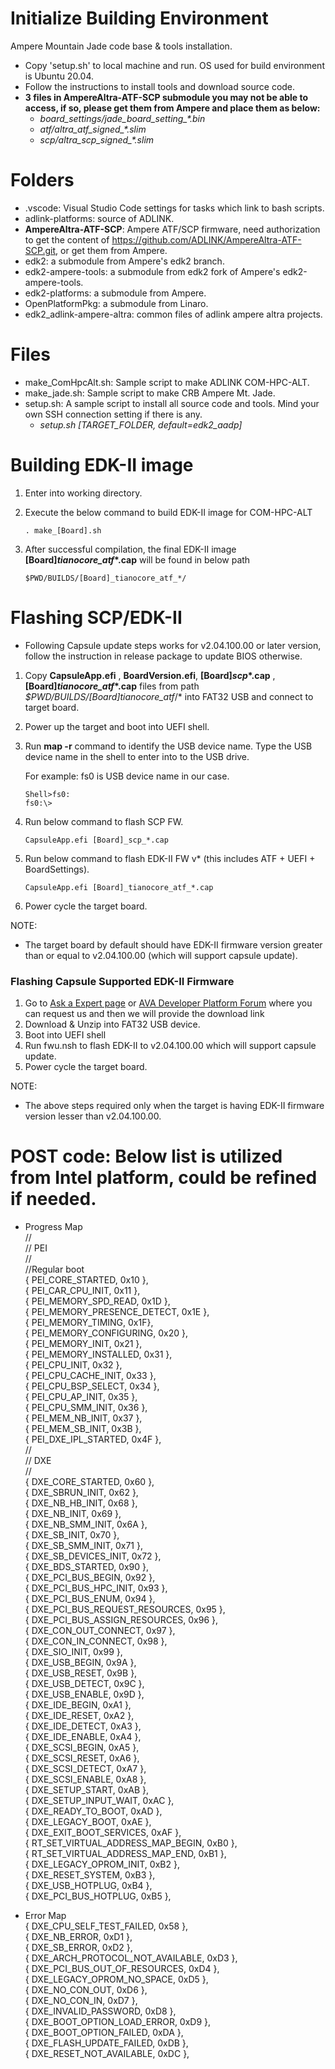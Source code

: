 # Initialize Building Environment

Ampere Mountain Jade code base & tools installation.
* Copy 'setup.sh' to local machine and run. OS used for build environment is Ubuntu 20.04. 
* Follow the instructions to install tools and download source code.
* **3 files in AmpereAltra-ATF-SCP submodule you may not be able to access, if so, please get them from Ampere and place them as below:**
    * *board_settings/jade_board_setting_\*.bin*
    * *atf/altra_atf_signed_\*.slim*
    * *scp/altra_scp_signed_\*.slim*

# Folders
* .vscode: Visual Studio Code settings for tasks which link to bash scripts.
* adlink-platforms: source of ADLINK.
* **AmpereAltra-ATF-SCP**: Ampere ATF/SCP firmware, need authorization to get the content of https://github.com/ADLINK/AmpereAltra-ATF-SCP.git, or get them from Ampere.
* edk2: a submodule from Ampere's edk2 branch.
* edk2-ampere-tools: a submodule from edk2 fork of Ampere's edk2-ampere-tools.
* edk2-platforms: a submodule from Ampere.
* OpenPlatformPkg: a submodule from Linaro.
* edk2_adlink-ampere-altra: common files of adlink ampere altra projects.
  
# Files
* make_ComHpcAlt.sh: Sample script to make ADLINK COM-HPC-ALT.
* make_jade.sh: Sample script to make CRB Ampere Mt. Jade.
* setup.sh: A sample script to install all source code and tools. Mind your own SSH connection setting if there is any.
    * *setup.sh [TARGET_FOLDER, default=edk2_aadp]*

# Building EDK-II image

1. Enter into working directory.

2. Execute the below command to build EDK-II image for COM-HPC-ALT

   ```
   . make_[Board].sh
   ```

3. After successful compilation, the final EDK-II image **[Board]_tianocore_atf_*.cap** will be found in below path

   ```
   $PWD/BUILDS/[Board]_tianocore_atf_*/
   ```

# Flashing SCP/EDK-II
* Following Capsule update steps works for v2.04.100.00 or later version, follow the instruction in release package to update BIOS otherwise.

1. Copy **CapsuleApp.efi** , **BoardVersion.efi**, **[Board]_scp_*.cap** , **[Board]_tianocore_atf_*.cap** files from path *$PWD/BUILDS/[Board]_tianocore_atf_*/* into FAT32 USB and connect to target board.

2. Power up the target and boot into UEFI shell. 

3. Run **map -r** command to identify the USB device name. Type the USB device name in the shell to enter into to the USB drive.

   For example: fs0 is USB device name in our case.

   ```
   Shell>fs0:
   fs0:\>
   ```

4. Run below command to flash SCP FW.

   ```
   CapsuleApp.efi [Board]_scp_*.cap
   ```

5. Run below command to flash EDK-II FW v* (this includes ATF + UEFI + BoardSettings).

   ```
   CapsuleApp.efi [Board]_tianocore_atf_*.cap
   ```

6. Power cycle the target board.

NOTE:

- The target board by default should have EDK-II firmware version greater than or equal to v2.04.100.00 (which will support capsule update).

### Flashing Capsule Supported EDK-II Firmware

1. Go to [Ask a Expert page](https://www.adlinktech.com/en/Askanexpert) or [AVA Developer Platform Forum](https://www.ipi.wiki/community/forum/ava-developer-platform) where you can request us and then we will provide the download link
2. Download & Unzip into FAT32 USB device.
3. Boot into UEFI shell
4. Run fwu.nsh to flash EDK-II to v2.04.100.00 which will support capsule update.
5. Power cycle the target board.

NOTE: 

- The above steps required only when the target is having EDK-II firmware version lesser than v2.04.100.00.

# POST code: Below list is utilized from Intel platform, could be refined if needed.
* Progress Map \
  //\
  // PEI\
  //\
  //Regular boot\
  { PEI_CORE_STARTED, 0x10 },\
  { PEI_CAR_CPU_INIT, 0x11 },\
  { PEI_MEMORY_SPD_READ, 0x1D },\
  { PEI_MEMORY_PRESENCE_DETECT, 0x1E },\
  { PEI_MEMORY_TIMING, 0x1F},\
  { PEI_MEMORY_CONFIGURING, 0x20 },\
  { PEI_MEMORY_INIT, 0x21 },\
  { PEI_MEMORY_INSTALLED, 0x31 },\
  { PEI_CPU_INIT,  0x32 },\
  { PEI_CPU_CACHE_INIT, 0x33 },\
  { PEI_CPU_BSP_SELECT, 0x34 },\
  { PEI_CPU_AP_INIT, 0x35 },\
  { PEI_CPU_SMM_INIT, 0x36 },\
  { PEI_MEM_NB_INIT, 0x37 },\
  { PEI_MEM_SB_INIT, 0x3B },\
  { PEI_DXE_IPL_STARTED, 0x4F },\
  //\
  // DXE\
  //\
  { DXE_CORE_STARTED, 0x60 },\
  { DXE_SBRUN_INIT, 0x62 },\
  { DXE_NB_HB_INIT, 0x68 },\
  { DXE_NB_INIT, 0x69 },\
  { DXE_NB_SMM_INIT, 0x6A },\
  { DXE_SB_INIT, 0x70 },\
  { DXE_SB_SMM_INIT, 0x71 },\
  { DXE_SB_DEVICES_INIT, 0x72 },\
  { DXE_BDS_STARTED, 0x90 },\
  { DXE_PCI_BUS_BEGIN, 0x92 },\
  { DXE_PCI_BUS_HPC_INIT, 0x93 },\
  { DXE_PCI_BUS_ENUM, 0x94 },\
  { DXE_PCI_BUS_REQUEST_RESOURCES, 0x95 },\
  { DXE_PCI_BUS_ASSIGN_RESOURCES, 0x96 },\
  { DXE_CON_OUT_CONNECT, 0x97 },\
  { DXE_CON_IN_CONNECT, 0x98 },\
  { DXE_SIO_INIT, 0x99 },\
  { DXE_USB_BEGIN, 0x9A },\
  { DXE_USB_RESET, 0x9B },\
  { DXE_USB_DETECT, 0x9C },\
  { DXE_USB_ENABLE, 0x9D },\
  { DXE_IDE_BEGIN, 0xA1 },\
  { DXE_IDE_RESET, 0xA2 },\
  { DXE_IDE_DETECT, 0xA3 },\
  { DXE_IDE_ENABLE, 0xA4 },\
  { DXE_SCSI_BEGIN, 0xA5 },\
  { DXE_SCSI_RESET, 0xA6 },\
  { DXE_SCSI_DETECT, 0xA7 },\
  { DXE_SCSI_ENABLE, 0xA8 },\
  { DXE_SETUP_START, 0xAB },\
  { DXE_SETUP_INPUT_WAIT, 0xAC },\
  { DXE_READY_TO_BOOT, 0xAD },\
  { DXE_LEGACY_BOOT, 0xAE },\
  { DXE_EXIT_BOOT_SERVICES, 0xAF },\
  { RT_SET_VIRTUAL_ADDRESS_MAP_BEGIN, 0xB0 },\
  { RT_SET_VIRTUAL_ADDRESS_MAP_END, 0xB1 },\
  { DXE_LEGACY_OPROM_INIT, 0xB2 },\
  { DXE_RESET_SYSTEM, 0xB3 },\
  { DXE_USB_HOTPLUG, 0xB4 },\
  { DXE_PCI_BUS_HOTPLUG, 0xB5 },

* Error Map\
  { DXE_CPU_SELF_TEST_FAILED, 0x58 },\
  { DXE_NB_ERROR, 0xD1 },\
  { DXE_SB_ERROR, 0xD2 },\
  { DXE_ARCH_PROTOCOL_NOT_AVAILABLE, 0xD3 },\
  { DXE_PCI_BUS_OUT_OF_RESOURCES, 0xD4 },\
  { DXE_LEGACY_OPROM_NO_SPACE, 0xD5 },\
  { DXE_NO_CON_OUT, 0xD6 },\
  { DXE_NO_CON_IN, 0xD7 },\
  { DXE_INVALID_PASSWORD, 0xD8 },\
  { DXE_BOOT_OPTION_LOAD_ERROR, 0xD9 },\
  { DXE_BOOT_OPTION_FAILED, 0xDA },\
  { DXE_FLASH_UPDATE_FAILED, 0xDB },\
  { DXE_RESET_NOT_AVAILABLE, 0xDC },
